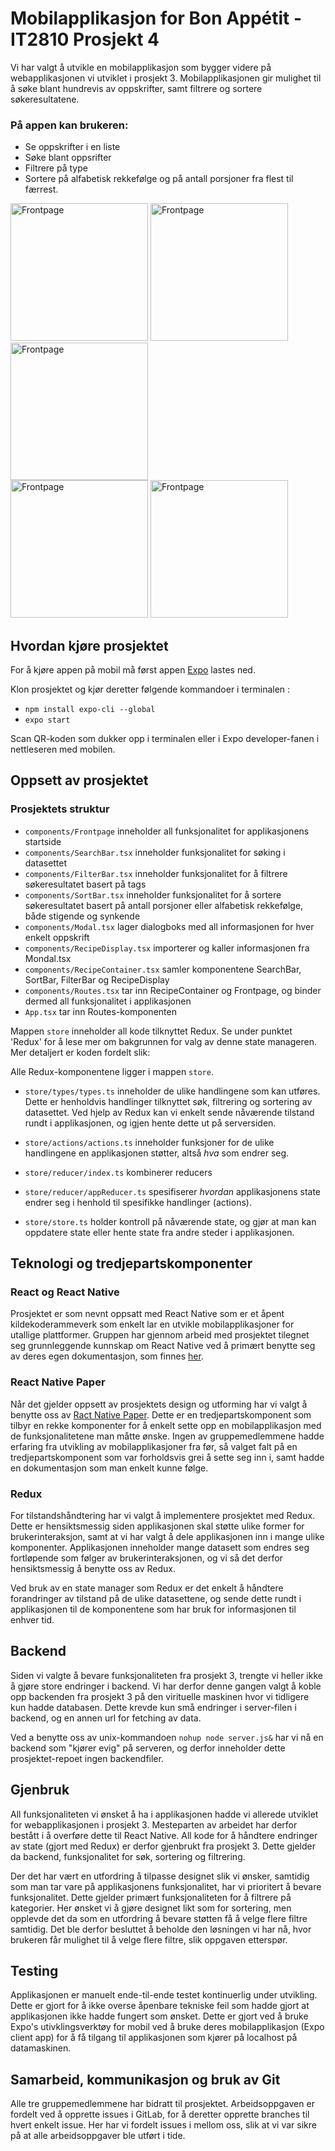 # Mobilapplikasjon for Bon Appétit - IT2810 Prosjekt 4

Vi har valgt å utvikle en mobilapplikasjon som bygger videre på webapplikasjonen vi utviklet i prosjekt 3. Mobilapplikasjonen gir mulighet til å søke blant hundrevis av oppskrifter, samt filtrere og sortere søkeresultatene. 

### På appen kan brukeren:
- Se oppskrifter i en liste
- Søke blant oppsrifter
- Filtrere på type
- Sortere på alfabetisk rekkefølge og på antall porsjoner fra flest til færrest.

<img src="assets/Screenshots/Frontpage.PNG" alt="Frontpage" width="220"/>
<img src="assets/Screenshots/Search1.PNG" alt="Frontpage" width="220"/>
<img src="assets/Screenshots/Search2.PNG" alt="Frontpage" width="220"/>  <br/>
<img src="assets/Screenshots/Recipe.PNG" alt="Frontpage" width="220"/>
<img src="assets/Screenshots/RecipeExpanded.PNG" alt="Frontpage" width="220"/>

## Hvordan kjøre prosjektet
For å kjøre appen på mobil må først appen [Expo](https://expo.io/tools#client) lastes ned.

Klon prosjektet og kjør deretter følgende kommandoer i terminalen :  
- `npm install expo-cli --global`  
- `expo start`  

Scan QR-koden som dukker opp i terminalen eller i Expo developer-fanen i nettleseren med mobilen. 


## Oppsett av prosjektet



### Prosjektets struktur
- `components/Frontpage` inneholder all funksjonalitet for applikasjonens startside
- `components/SearchBar.tsx` inneholder funksjonalitet for søking i datasettet
- `components/FilterBar.tsx` inneholder funksjonalitet for å filtrere søkeresultatet basert på tags
- `components/SortBar.tsx` inneholder funksjonalitet for å sortere søkeresultatet basert på antall porsjoner eller alfabetisk rekkefølge, både stigende og synkende
- `components/Modal.tsx` lager dialogboks med all informasjonen for hver enkelt oppskrift
- `components/RecipeDisplay.tsx` importerer og kaller informasjonen fra Mondal.tsx
- `components/RecipeContainer.tsx` samler komponentene SearchBar, SortBar, FilterBar og RecipeDisplay
- `components/Routes.tsx` tar inn RecipeContainer og Frontpage, og binder dermed all funksjonalitet i applikasjonen
- `App.tsx` tar inn Routes-komponenten

Mappen `store` inneholder all kode tilknyttet Redux. Se under punktet 'Redux' for å lese mer om bakgrunnen for valg av denne state manageren. Mer detaljert er koden fordelt slik: 



Alle Redux-komponentene ligger i mappen `store`.
-  `store/types/types.ts` inneholder de ulike handlingene som kan utføres. Dette er henholdvis handlinger tilknyttet søk, filtrering og sortering av datasettet. Ved hjelp av Redux kan vi enkelt sende nåværende tilstand rundt i applikasjonen, og igjen hente dette ut på serversiden. 

-  `store/actions/actions.ts` inneholder funksjoner for de ulike handlingene en applikasjonen støtter, altså _hva_ som endrer seg.

-  `store/reducer/index.ts` kombinerer reducers

-  `store/reducer/appReducer.ts` spesifiserer _hvordan_ applikasjonens state endrer seg i henhold til spesifikke handlinger (actions).

-  `store/store.ts` holder kontroll på nåværende state, og gjør at man kan oppdatere state eller hente state fra andre steder i applikasjonen.




## Teknologi og tredjepartskomponenter
### React og React Native
Prosjektet er som nevnt oppsatt med React Native som er et åpent kildekoderammeverk som enkelt lar en utvikle mobilapplikasjoner for utallige plattformer. Gruppen har gjennom arbeid med prosjektet tilegnet seg grunnleggende kunnskap om React Native ved å primært benytte seg av deres egen dokumentasjon, som finnes [her](https://reactnative.dev/docs/getting-started). 

### React Native Paper
Når det gjelder oppsett av prosjektets design og utforming har vi valgt å benytte oss av [Ract Native Paper](https://callstack.github.io/react-native-paper/). Dette er en tredjepartskomponent som tilbyr en rekke komponenter for å enkelt sette opp en mobilapplikasjon med de funksjonalitetene man måtte ønske. Ingen av gruppemedlemmene hadde erfaring fra utvikling av mobilapplikasjoner fra før, så valget falt på en tredjepartskomponent som var forholdsvis grei å sette seg inn i, samt hadde en dokumentasjon som man enkelt kunne følge. 

### Redux
For tilstandshåndtering har vi valgt å implementere prosjektet med Redux. Dette er hensiktsmessig siden applikasjonen skal støtte ulike former for brukerinteraksjon, samt at vi har valgt å dele applikasjonen inn i mange ulike komponenter. Applikasjonen inneholder mange datasett som endres seg fortløpende som følger av brukerinteraksjonen, og vi så det derfor hensiktsmessig å benytte oss av Redux. 

Ved bruk av en state manager som Redux er det enkelt å håndtere forandringer av tilstand på de ulike datasettene, og sende dette rundt i applikasjonen til de komponentene som har bruk for informasjonen til enhver tid.

## Backend
Siden vi valgte å bevare funksjonaliteten fra prosjekt 3, trengte vi heller ikke å gjøre store endringer i backend. Vi har derfor denne gangen valgt å koble opp backenden fra prosjekt 3 på den virituelle maskinen hvor vi tidligere kun hadde databasen. Dette krevde kun små endringer i server-filen i backend, og en annen url for fetching av data. 

Ved a benytte oss av unix-kommandoen `nohup node server.js&` har vi nå en backend som "kjører evig" på serveren, og derfor inneholder dette prosjektet-repoet ingen backendfiler.


## Gjenbruk
All funksjonaliteten vi ønsket å ha i applikasjonen hadde vi allerede utviklet for webapplikasjonen i prosjekt 3. Mesteparten av arbeidet har derfor bestått i å overføre dette til React Native. All kode for å håndtere endringer av state (gjort med Redux) er derfor gjenbrukt fra prosjekt 3. Dette gjelder da backend, funksjonalitet for søk, sortering og filtrering. 

Der det har vært en utfordring å tilpasse designet slik vi ønsker, samtidig som man tar vare på applikasjonens funksjonalitet, har vi prioritert å bevare funksjonalitet. Dette gjelder primært funksjonaliteten for å filtrere på kategorier. Her ønsket vi å gjøre designet likt som for sortering, men opplevde det da som en utfordring å bevare støtten få å velge flere filtre samtidig. Det ble derfor besluttet å beholde den løsningen vi har nå, hvor brukeren får mulighet til å velge flere filtre, slik oppgaven etterspør. 


## Testing
Applikasjonen er manuelt ende-til-ende testet kontinuerlig under utvikling. Dette er gjort for å ikke overse åpenbare tekniske feil som hadde gjort at applikasjonen ikke hadde fungert som ønsket. Dette er gjort ved å bruke Expo's utivklingsverktøy for mobil ved å bruke deres mobilapplikasjon (Expo client app) for å få tilgang til applikasjonen som kjører på localhost på datamaskinen.  

## Samarbeid, kommunikasjon og bruk av Git
Alle tre gruppemedlemmene har bidratt til prosjektet. Arbeidsoppgaven er fordelt ved å opprette issues i GitLab, for å deretter opprette branches til hvert enkelt issue. Her har vi fordelt issues i mellom oss, slik at vi var sikre på at alle arbeidsoppgaver ble utført i tide. 
